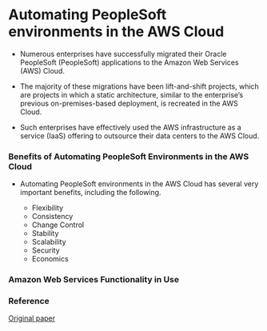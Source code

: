 

# Automating PeopleSoft environments in the AWS Cloud

- Numerous enterprises have successfully migrated their Oracle PeopleSoft (PeopleSoft) applications to the Amazon Web Services (AWS) Cloud. 

- The majority of these migrations have been lift-and-shift projects, which are projects in which a static architecture, similar to the enterprise’s previous on-premises-based deployment, is recreated in the AWS Cloud. 

- Such enterprises have effectively used the AWS infrastructure as a service (IaaS) offering to outsource their data centers to the AWS Cloud.


### Benefits of Automating PeopleSoft Environments in the AWS Cloud

- Automating PeopleSoft environments in the AWS Cloud has several very important benefits, including the following.

  - Flexibility 
  - Consistency
  - Change Control
  - Stability
  - Scalability
  - Security
  - Economics
 

### Amazon Web Services Functionality in Use















### Reference

<a href="https://d1.awsstatic.com/whitepapers/Automating-PeopleSoft-Environments-in-AWS-Cloud.pdf?did=wp_card&trk=wp_card"> Original paper </a>
